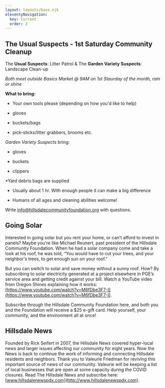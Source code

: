 ```yaml
---
layout: layouts/base.njk
eleventyNavigation:
  key: Current
  order: 2
---
```

## The Usual Suspects - 1st Saturday Community Cleanup

The **Usual Suspects**: Litter Patrol & The **Garden Variety Suspects**: Landscape Clean-up

_Both meet outside Basics Market @ 9AM on 1st Staurday of the month, rain or shine_

**What to bring:**

*   Your own tools please (depending on how you'd like to help)
    
*   gloves
    
*   buckets/bags
    
*   pick-sticks/litter grabbers, brooms etc.
    

_Garden Variety Suspects_ bring:

*   gloves
    
*   buckets
    
*   clippers
    

\*Yard debris bags are supplied

*   Usually about 1 hr. With enough people it can make a big difference
    
*   Humans of all ages and cleaning abilities welcome!
    

Write [info@hillsdalecommunityfoundation.org](mailto:info@hillsdalecommunityfoundation.org) with questions.

## Going Solar

Interested in going solar but you rent your home, or can’t afford to invest in panels? Maybe you're like Michael Reunert, past president of the Hillsdale Community Foundation. When he had a solar company come and take a look at his roof, he was told, “You would have to cut your trees, and your neighbor's trees, to get enough sun on your roof.”

But you can switch to solar and save money without a sunny roof. How? By subscribing to solar electricity generated at a project elsewhere in PGE’s service area and getting credit against your bill. Watch a YouTube video from Oregon Shines explaining how it works: [https://www.youtube.com/watch?v=M6fDbe3F7-I](https://www.youtube.com/watch?v=M6fDbe3F7-I).

Subscribe through the Hillsdale Community Foundation here, and both you and the Foundation will receive a $25 e-gift card. Help yourself, your community, and the environment all at once!

## Hillsdale News

Founded by Rick Seifert in 2007, the Hillsdale News covered hyper-local news and larger issues affecting our community for eight years. Now the News is back to continue the work of informing and connecting Hillsdale residents and neighbors. Thank you to Valeurie Friedman for reviving this important source of news of our community. Valeurie will be keeping a list of local businesses that are open at some capacity during the COVID closures. Read The Hillsdale News and subscribe here: [www.hillsdalenewspdx.com](http://www.hillsdalenewspdx.com).